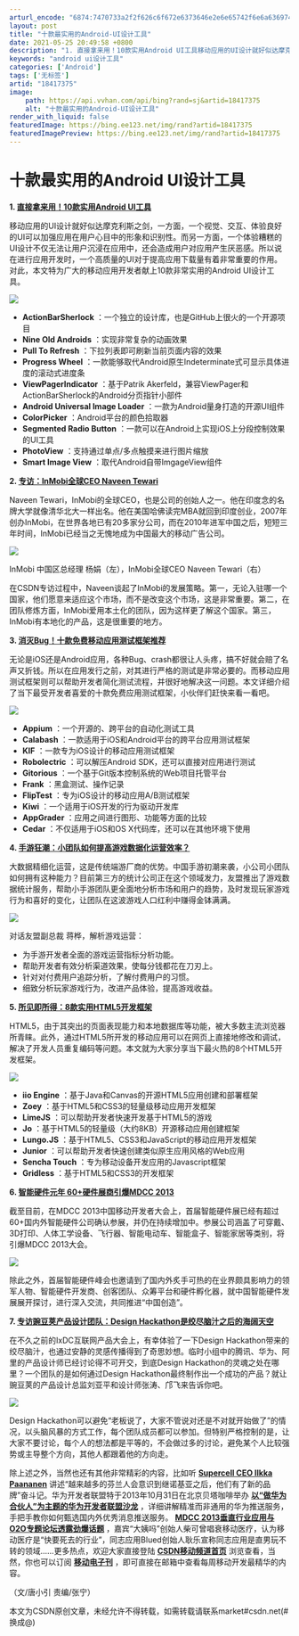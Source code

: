 ```yaml
---
arturl_encode: "6874:7470733a2f2f626c6f672e6373646e2e6e65742f6e6a636974:2f61727469636c652f64657461696c732f3138343137333735"
layout: post
title: "十款最实用的Android-UI设计工具"
date: 2021-05-25 20:49:58 +0800
description: "1. 直接拿来用！10款实用Android UI工具移动应用的UI设计就好似达摩克利斯之剑，一方面，"
keywords: "android ui设计工具"
categories: ['Android']
tags: ['无标签']
artid: "18417375"
image:
    path: https://api.vvhan.com/api/bing?rand=sj&artid=18417375
    alt: "十款最实用的Android-UI设计工具"
render_with_liquid: false
featuredImage: https://bing.ee123.net/img/rand?artid=18417375
featuredImagePreview: https://bing.ee123.net/img/rand?artid=18417375
---
```


# 十款最实用的Android UI设计工具

**1.
[直接拿来用！10款实用Android UI工具](http://www.csdn.net/article/2013-10-22/2817256-10-ui-design-tools)**

移动应用的UI设计就好似达摩克利斯之剑，一方面，一个视觉、交互、体验良好的UI可以加强应用在用户心目中的形象和识别性。而另一方面，一个体验糟糕的UI设计不仅无法让用户沉浸在应用中，还会造成用户对应用产生厌恶感。所以说在进行应用开发时，一个高质量的UI对于提高应用下载量有着非常重要的作用。对此，本文特为广大的移动应用开发者献上10款非常实用的Android UI设计工具。

[![](http://cms.csdnimg.cn/article/201310/25/526a32d56d6ab_middle.jpg)](http://cms.csdnimg.cn/article/201310/25/526a32d56d6ab.jpg)

* **ActionBarSherlock**
  ：一个独立的设计库，也是GitHub上很火的一个开源项目
* **Nine Old Androids**
  ：实现非常复杂的动画效果
* **Pull To Refresh**
  ：下拉列表即可刷新当前页面内容的效果
* **Progress Wheel**
  ：一款能够取代Android原生Indeterminate式可显示具体进度的滚动式进度条
* **ViewPagerIndicator**
  ：基于Patrik Akerfeld，兼容ViewPager和ActionBarSherlock的Android分页指针小部件
* **Android Universal Image Loader**
  ：一款为Android量身打造的开源UI组件
* **ColorPicker**
  ：Android平台的颜色拾取器
* **Segmented Radio Button**
  ：一款可以在Android上实现iOS上分段控制效果的UI工具
* **PhotoView**
  ：支持通过单点/多点触摸来进行图片缩放
* **Smart Image View**
  ：取代Android自带ImgageView组件

**2.
[专访：InMobi全球CEO Naveen Tewari](http://www.csdn.net/article/2013-10-24/2817279-InMobi-CEO-Naveen-Tewari-interview)**

Naveen Tewari，InMobi的全球CEO，也是公司的创始人之一。他在印度念的名牌大学就像清华北大一样出名。他在美国哈佛读完MBA就回到印度创业，2007年创办InMobi，在世界各地已有20多家分公司，而在2010年进军中国之后，短短三年时间，InMobi已经当之无愧地成为中国最大的移动广告公司。

[![](http://cms.csdnimg.cn/article/201310/25/526a378d8035e_middle.jpg)](http://cms.csdnimg.cn/article/201310/25/526a378d8035e.jpg)

InMobi 中国区总经理 杨娟（左），InMobi全球CEO Naveen Tewari（右）

在CSDN专访过程中，Naveen谈起了InMobi的发展策略。第一，无论入驻哪一个国家，他们愿意来适应这个市场，而不是改变这个市场，这是非常重要。第二，在团队修炼方面，InMobi爱用本土化的团队，因为这样更了解这个国家。第三，InMobi有本地化的产品，这是很重要的地方。

**3.
[消灭Bug！十款免费移动应用测试框架推荐](http://www.csdn.net/article/2013-10-21/2817240-top-10-free-mobile-app-testing-frameworks)**

无论是iOS还是Android应用，各种Bug、crash都很让人头疼，搞不好就会赔了名声又折钱。所以在应用发行之前，对其进行严格的测试是非常必要的。而移动应用测试框架则可以帮助开发者简化测试流程，并很好地解决这一问题。本文详细介绍了当下最受开发者喜爱的十款免费应用测试框架，小伙伴们赶快来看一看吧。

[![](http://cms.csdnimg.cn/article/201310/25/526a411756f63_middle.jpg)](http://cms.csdnimg.cn/article/201310/25/526a411756f63.jpg)

* **Appium**
  ：一个开源的、跨平台的自动化测试工具
* **Calabash**
  ：一款适用于iOS和Android平台的跨平台应用测试框架
* **KIF**
  ：一款专为iOS设计的移动应用测试框架
* **Robolectric**
  ：可以解压Android SDK，还可以直接对应用进行测试
* **Gitorious**
  ：一个基于Git版本控制系统的Web项目托管平台
* **Frank**
  ：黑盒测试、操作记录
* **FlipTest**
  ：专为iOS设计的移动应用A/B测试框架
* **Kiwi**
  ：一个适用于iOS开发的行为驱动开发库
* **AppGrader**
  ：应用之间进行图形、功能等方面的比较
* **Cedar**
  ：不仅适用于iOS和OS X代码库，还可以在其他环境下使用

**4.
[手游狂潮：小团队如何提高游戏数据化运营效率？](http://www.csdn.net/article/2013-10-23/2817265-mobile-game-big-data)**

大数据精细化运营，这是传统端游厂商的优势。中国手游初潮来袭，小公司小团队如何拥有这种能力？目前第三方的统计公司正在这个领域发力，友盟推出了游戏数据统计服务，帮助小手游团队更全面地分析市场和用户的趋势，及时发现玩家游戏行为和喜好的变化，让团队在这波游戏人口红利中赚得金钵满满。

[![](http://cms.csdnimg.cn/article/201310/25/526a730a0b147_middle.jpg)](http://cms.csdnimg.cn/article/201310/25/526a730a0b147.jpg)

对话友盟副总裁 蒋桦，解析游戏运营：

* 为手游开发者全面的游戏运营指标分析功能。
* 帮助开发者有效分析渠道效果，使每分钱都花在刀刃上。
* 针对对付费用户追踪分析，了解付费用户的习惯。
* 细致分析玩家游戏行为，改进产品体验，提高游戏收益。

**5.
[所见即所得：8款实用HTML5开发框架](http://www.csdn.net/article/2013-10-21/2817243-8-useful-html5-frameworks)**

HTML5，由于其突出的页面表现能力和本地数据库等功能，被大多数主流浏览器所青睐。此外，通过HTML5所开发的移动应用可以在网页上直接地修改和调试，解决了开发人员重复编码等问题。本文就为大家分享当下最火热的8个HTML5开发框架。

[![](http://cms.csdnimg.cn/article/201310/25/526a6c0925986_middle.jpg)](http://cms.csdnimg.cn/article/201310/25/526a6c0925986.jpg)

* **iio Engine**
  ：基于Java和Canvas的开源HTML5应用创建和部署框架
* **Zoey**
  ：基于HTML5和CSS3的轻量级移动应用开发框架
* **LimeJS**
  ：可以帮助开发者快速开发基于HTML5的游戏
* **Jo**
  ：基于HTML5的轻量级（大约8KB）开源移动应用创建框架
* **Lungo.JS**
  ：基于HTML5、CSS3和JavaScript的移动应用开发框架
* **Junior**
  ：可以帮助开发者快速创建类似原生应用风格的Web应用
* **Sencha Touch**
  ：专为移动设备开发应用的Javascript框架
* **Gridless**
  ：基于HTML5和CSS3的开发框架

**6.
[智能硬件元年 60+硬件展商引爆MDCC 2013](http://www.csdn.net/article/2013-10-22/2817250-MDCC-hardware-exhibition)**

截至目前，在MDCC 2013中国移动开发者大会上，首届智能硬件展已经有超过60+国内外智能硬件公司确认参展，并仍在持续增加中。参展公司涵盖了可穿戴、3D打印、人体工学设备、飞行器、智能电动车、智能盒子、智能家居等类别，将引爆MDCC 2013大会。

[![](http://cms.csdnimg.cn/article/201310/25/526a70067db5f_middle.jpg)](http://cms.csdnimg.cn/article/201310/25/526a70067db5f.jpg)

除此之外，首届智能硬件峰会也邀请到了国内外炙手可热的在业界颇具影响力的领军人物、智能硬件开发商、创客团队、众筹平台和硬件孵化器，就中国智能硬件发展展开探讨，进行深入交流，共同推进“中国创造”。

**7.
[专访豌豆荚产品设计团队：Design Hackathon是绞尽脑汁之后的海阔天空](http://www.csdn.net/article/2013-10-23/2817270-Introduction-of-Design-Hackathon)**

在不久之前的IxDC互联网产品大会上，有幸体验了一下Design Hackathon带来的绞尽脑汁，也通过安静的灵感传播得到了奇思妙想。临时小组中的腾讯、华为、阿里的产品设计师已经讨论得不可开交，到底Design Hackathon的灵魂之处在哪里？一个团队的是如何通过Design Hackathon最终制作出一个成功的产品？就让豌豆荚的产品设计总监刘亚平和设计师张涛、邝飞来告诉你吧。

[![](http://cms.csdnimg.cn/article/201310/25/526a714aa0e83_middle.jpg)](http://cms.csdnimg.cn/article/201310/25/526a714aa0e83.jpg)

Design Hackathon可以避免“老板说了，大家不管说对还是不对就开始做了”的情况，以头脑风暴的方式工作，每个团队成员都可以参加。但特别严格控制的是，让大家不要讨论，每个人的想法都是平等的，不会做过多的讨论，避免某个人比较强势或主导整个方向，其他人都跟着他的方向走。

除上述之外，当然也还有其他非常精彩的内容，比如听
[**Supercell CEO Ilkka Paananen**](http://www.csdn.net/article/2013-10-21/2817245-interview-supercell-ceo-Ilkka-Paananen)
讲述“越来越多的芬兰人会意识到继诺基亚之后，他们有了新的品牌”奋斗记。华为开发者联盟特于2013年10月31日在北京贝塔咖啡举办
[**以“做华为合伙人”为主题的华为开发者联盟沙龙**](http://www.csdn.net/article/2013-10-24/2817278-huawei-push-salon)
，详细讲解精准而非通用的华为推送服务，手把手教你如何甄选国内外优秀消息推送服务。
[**MDCC 2013垂直行业应用与O2O专题论坛透露劲爆话题**](http://www.csdn.net/article/2013-10-25/2817288-MDCC-O2O-Application-gay)
，嘉宾“大姨吗”创始人柴可曾唱衰移动医疗，认为移动医疗是“快要死去的行业”，同志应用Blued创始人耿乐宣称同志应用是直男玩不转的领域……更多热点，欢迎大家直接登陆
[**CSDN移动频道首页**](http://mobile.csdn.net/)
浏览查看，当然，你也可以订阅
[**移动电子刊**](http://newsletter.csdn.net/show_book/show_book_list)
，即可直接在邮箱中查看每周移动开发最精华的内容。

（文/唐小引 责编/张宁）

本文为CSDN原创文章，未经允许不得转载，如需转载请联系market#csdn.net(#换成@)